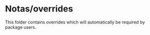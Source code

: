 # Notas/overrides

This folder contains overrides which will automatically be required by package users.
